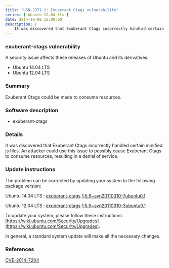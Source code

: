 ```yaml
---
title: "USN-2371-1: Exuberant Ctags vulnerability"
series: [ ubuntu-12.04-lts ]
date: 2014-10-08 12:00:00
description: |
    It was discovered that Exuberant Ctags incorrectly handled certain minified js files. An attacker could use this issue to possibly cause Exuberant Ctags to consume resources, resulting in a denial of service. 
--- 
```

 
### exuberant-ctags vulnerability

A security issue affects these releases of Ubuntu and its derivatives:

* Ubuntu 14.04 LTS
* Ubuntu 12.04 LTS

### Summary

Exuberant Ctags could be made to consume resources. 

### Software description

* exuberant-ctags 

### Details

It was discovered that Exuberant Ctags incorrectly handled certain minified js files. An attacker could use this issue to possibly cause Exuberant Ctags to consume resources, resulting in a denial of service. 

### Update instructions

The problem can be corrected by updating your system to the following package version:

Ubuntu 14.04 LTS
 : [exuberant-ctags](https://launchpad.net/ubuntu/+source/exuberant-ctags) <span> [1:5.9~svn20110310-7ubuntu0.1](https://launchpad.net/ubuntu/+source/exuberant-ctags/1:5.9~svn20110310-7ubuntu0.1) </span> 

Ubuntu 12.04 LTS
 : [exuberant-ctags](https://launchpad.net/ubuntu/+source/exuberant-ctags) <span> [1:5.9~svn20110310-3ubuntu0.1](https://launchpad.net/ubuntu/+source/exuberant-ctags/1:5.9~svn20110310-3ubuntu0.1) </span> 

To update your system, please follow these instructions: [https://wiki.ubuntu.com/Security/Upgrades](https://wiki.ubuntu.com/Security/Upgrades).

In general, a standard system update will make all the necessary changes. 

### References

 [CVE-2014-7204](http://people.ubuntu.com/~ubuntu-security/cve/CVE-2014-7204)
 
